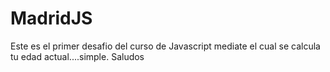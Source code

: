 # MadridJS
Este es el primer desafio del curso de Javascript mediate el cual se calcula tu edad actual....simple.
Saludos
